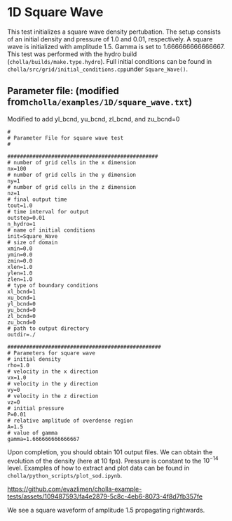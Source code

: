 # 1D Square Wave
This test initializes a square wave density pertubation. The setup consists of an initial density and pressure of 1.0 and 0.01, respectively. A square wave is initialized with amplitude 1.5. Gamma is set to 1.666666666666667. This test was performed with the hydro build (`cholla/builds/make.type.hydro`). Full initial conditions can be found in `cholla/src/grid/initial_conditions.cpp`under `Square_Wave()`. 

## Parameter file: (modified from`cholla/examples/1D/square_wave.txt`)
Modified to add yl_bcnd, yu_bcnd, zl_bcnd, and zu_bcnd=0
```
#
# Parameter File for square wave test
#

################################################
# number of grid cells in the x dimension
nx=100
# number of grid cells in the y dimension
ny=1
# number of grid cells in the z dimension
nz=1
# final output time
tout=1.0
# time interval for output
outstep=0.01
n_hydro=1
# name of initial conditions
init=Square_Wave
# size of domain
xmin=0.0
ymin=0.0
zmin=0.0
xlen=1.0
ylen=1.0
zlen=1.0
# type of boundary conditions
xl_bcnd=1
xu_bcnd=1
yl_bcnd=0
yu_bcnd=0
zl_bcnd=0
zu_bcnd=0
# path to output directory
outdir=./

#################################################
# Parameters for square wave 
# initial density 
rho=1.0
# velocity in the x direction 
vx=1.0
# velocity in the y direction
vy=0
# velocity in the z direction
vz=0
# initial pressure 
P=0.01
# relative amplitude of overdense region 
A=1.5
# value of gamma
gamma=1.666666666666667
```
Upon completion, you should obtain 101 output files. We can obtain the evolution of the density (here at 10 fps). Pressure is constant to the $10^{-14}$ level. Examples of how to extract and plot data can be found in `cholla/python_scripts/plot_sod.ipynb`.  

https://github.com/evazlimen/cholla-example-tests/assets/109487593/fa4e2879-5c8c-4eb6-8073-4f8d7fb357fe

We see a square waveform of amplitude 1.5 propagating rightwards.
